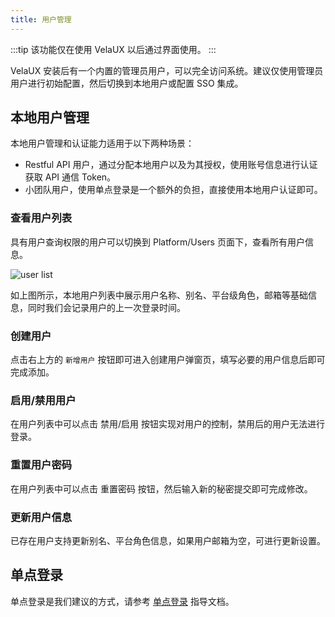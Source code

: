 ```yaml
---
title: 用户管理
---
```


:::tip
该功能仅在使用 VelaUX 以后通过界面使用。
:::

VelaUX 安装后有一个内置的管理员用户，可以完全访问系统。建议仅使用管理员用户进行初始配置，然后切换到本地用户或配置 SSO 集成。

## 本地用户管理

本地用户管理和认证能力适用于以下两种场景：

* Restful API 用户，通过分配本地用户以及为其授权，使用账号信息进行认证获取 API 通信 Token。
* 小团队用户，使用单点登录是一个额外的负担，直接使用本地用户认证即可。

### 查看用户列表

具有用户查询权限的用户可以切换到 Platform/Users 页面下，查看所有用户信息。

![user list](https://static.kubevela.net/images/1.3/user-dashboard.jpg)

如上图所示，本地用户列表中展示用户名称、别名、平台级角色，邮箱等基础信息，同时我们会记录用户的上一次登录时间。

### 创建用户

点击右上方的 `新增用户` 按钮即可进入创建用户弹窗页，填写必要的用户信息后即可完成添加。

### 启用/禁用用户

在用户列表中可以点击 禁用/启用 按钮实现对用户的控制，禁用后的用户无法进行登录。

### 重置用户密码

在用户列表中可以点击 重置密码 按钮，然后输入新的秘密提交即可完成修改。

### 更新用户信息

已存在用户支持更新别名、平台角色信息，如果用户邮箱为空，可进行更新设置。

## 单点登录

单点登录是我们建议的方式，请参考 [单点登录](../../../tutorials/sso) 指导文档。
